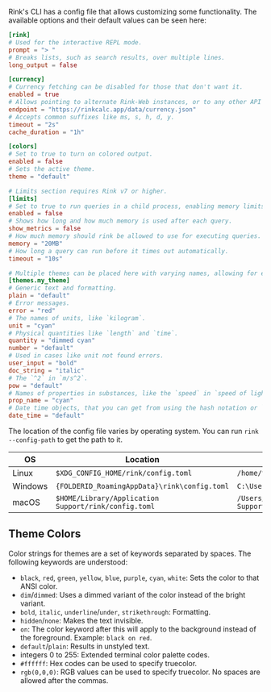 
Rink's CLI has a config file that allows customizing some functionality. The available options and their default values can be seen here:

```toml
[rink]
# Used for the interactive REPL mode.
prompt = "> "
# Breaks lists, such as search results, over multiple lines.
long_output = false

[currency]
# Currency fetching can be disabled for those that don't want it.
enabled = true
# Allows pointing to alternate Rink-Web instances, or to any other API that offers a compatible format.
endpoint = "https://rinkcalc.app/data/currency.json"
# Accepts common suffixes like ms, s, h, d, y.
timeout = "2s"
cache_duration = "1h"

[colors]
# Set to true to turn on colored output.
enabled = false
# Sets the active theme.
theme = "default"

# Limits section requires Rink v7 or higher.
[limits]
# Set to true to run queries in a child process, enabling memory limits and ctrl+C to cancel a query.
enabled = false
# Shows how long and how much memory is used after each query.
show_metrics = false
# How much memory should rink be allowed to use for executing queries. Supports multiple byte units.
memory = "20MB"
# How long a query can run before it times out automatically.
timeout = "10s"

# Multiple themes can be placed here with varying names, allowing for easy switching.
[themes.my_theme]
# Generic text and formatting.
plain = "default"
# Error messages.
error = "red"
# The names of units, like `kilogram`.
unit = "cyan"
# Physical quantities like `length` and `time`.
quantity = "dimmed cyan"
number = "default"
# Used in cases like unit not found errors.
user_input = "bold"
doc_string = "italic"
# The `^2` in `m/s^2`.
pow = "default"
# Names of properties in substances, like the `speed` in `speed of light`.
prop_name = "cyan"
# Date time objects, that you can get from using the hash notation or `now`.
date_time = "default"
```

The location of the config file varies by operating system. You can run `rink --config-path` to get the path to it.

| OS      | Location                                             | Example                                                       |
| ------- | ---------------------------------------------------- | ------------------------------------------------------------- |
| Linux   | `$XDG_CONFIG_HOME/rink/config.toml`                  | `/home/tiffany/.config/rink/config.toml`                      |
| Windows | `{FOLDERID_RoamingAppData}\rink\config.toml`         | `C:\Users\Tiffany\AppData\Roaming\rink\config.toml`           |
| macOS   | `$HOME/Library/Application Support/rink/config.toml` | `/Users/Tiffany/Library/Application Support/rink/config.toml` |

## Theme Colors

Color strings for themes are a set of keywords separated by spaces. The following keywords are understood:

- `black`, `red`, `green`, `yellow`, `blue`, `purple`, `cyan`, `white`: Sets the color to that ANSI color.
- `dim`/`dimmed`: Uses a dimmed variant of the color instead of the bright variant.
- `bold`, `italic`, `underline`/`under`, `strikethrough`: Formatting.
- `hidden`/`none`: Makes the text invisible.
- `on`: The color keyword after this will apply to the background instead of the foreground. Example: `black on red`.
- `default`/`plain`: Results in unstyled text.
- integers 0 to 255: Extended terminal color palette codes.
- `#ffffff`: Hex codes can be used to specify truecolor.
- `rgb(0,0,0)`: RGB values can be used to specify truecolor. No spaces are allowed after the commas.

